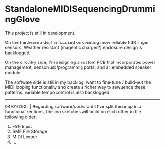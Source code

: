 # StandaloneMIDISequencingDrummingGlove

This project is still in development. 

On the hardware side, I'm focused on creating more reliable FSR finger sensors.
Weather resistant (magentic charger?) enclosure design is backlogged.

On the circuitry side, I'm designing a custom PCB that incorporates power management, sensor/usb/programmig ports, and an embedded speaker module. 

The software side is still in my backlog. want to fine-tune / build-out the MIDI looping functionality and create a richer way to sewuence these patterns. variable tempo control is also backlogged.

----

04/01/2024 | Regarding software/code:
Until I've split these up into functional sections, the .ino sketches will build on each other in the following order:
1) FSR Input
2) SMF File Storage
3) MIDI Looper
4) ...
